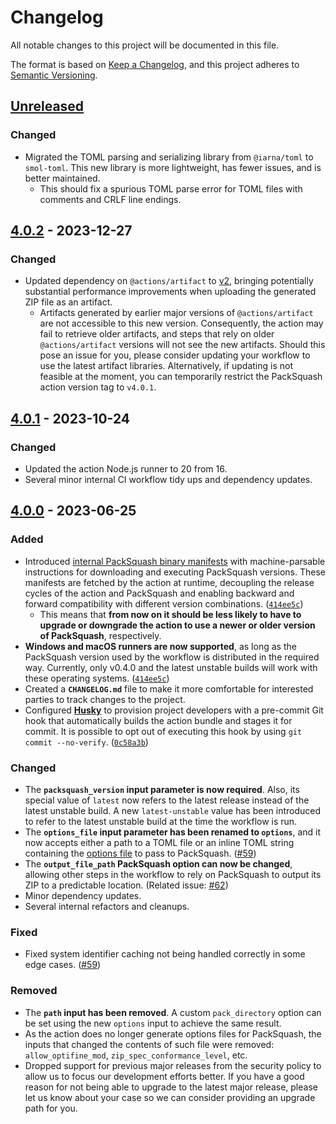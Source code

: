 # Changelog

All notable changes to this project will be documented in this file.

The format is based on [Keep a Changelog](https://keepachangelog.com/en/1.0.0/),
and this project adheres to [Semantic
Versioning](https://semver.org/spec/v2.0.0.html).

## [Unreleased]

### Changed

- Migrated the TOML parsing and serializing library from `@iarna/toml` to
  `smol-toml`. This new library is more lightweight, has fewer issues, and is
  better maintained.
  - This should fix a spurious TOML parse error for TOML files with comments and
    CRLF line endings.

## [4.0.2] - 2023-12-27

### Changed

- Updated dependency on `@actions/artifact` to
  [v2](https://github.com/actions/toolkit/blob/68f22927e727a60caff909aaaec1ab7267b39f75/packages/artifact/README.md#v2---whats-new),
  bringing potentially substantial performance improvements when uploading the
  generated ZIP file as an artifact.
  - Artifacts generated by earlier major versions of `@actions/artifact` are not
    accessible to this new version. Consequently, the action may fail to
    retrieve older artifacts, and steps that rely on older `@actions/artifact`
    versions will not see the new artifacts. Should this pose an issue for you,
    please consider updating your workflow to use the latest artifact libraries.
    Alternatively, if updating is not feasible at the moment, you can
    temporarily restrict the PackSquash action version tag to `v4.0.1`.

## [4.0.1] - 2023-10-24

### Changed

- Updated the action Node.js runner to 20 from 16.
- Several minor internal CI workflow tidy ups and dependency updates.

## [4.0.0] - 2023-06-25

### Added

- Introduced [internal PackSquash binary
  manifests](https://github.com/ComunidadAylas/PackSquash-action/tree/master/data/packsquash_binary_manifests)
  with machine-parsable instructions for downloading and executing PackSquash
  versions. These manifests are fetched by the action at runtime, decoupling the
  release cycles of the action and PackSquash and enabling backward and forward
  compatibility with different version combinations.
  ([`414ee5c`](https://github.com/ComunidadAylas/PackSquash-action/commit/414ee5cec8f1197f310e5c7e6f68b6efdffc1c66))
  - This means that **from now on it should be less likely to have to upgrade or
    downgrade the action to use a newer or older version of PackSquash**,
    respectively.
- **Windows and macOS runners are now supported**, as long as the PackSquash
  version used by the workflow is distributed in the required way. Currently,
  only v0.4.0 and the latest unstable builds will work with these operating
  systems.
  ([`414ee5c`](https://github.com/ComunidadAylas/PackSquash-action/commit/414ee5cec8f1197f310e5c7e6f68b6efdffc1c66))
- Created a **`CHANGELOG.md`** file to make it more comfortable for interested
  parties to track changes to the project.
- Configured **[Husky](https://typicode.github.io/husky/)** to provision project
  developers with a pre-commit Git hook that automatically builds the action
  bundle and stages it for commit. It is possible to opt out of executing this
  hook by using `git commit --no-verify`.
  ([`0c58a3b`](https://github.com/ComunidadAylas/PackSquash-action/commit/0c58a3b43337bd0ce16932f82927cd09c8515b25))

### Changed

- The **`packsquash_version` input parameter is now required**. Also, its
  special value of `latest` now refers to the latest release instead of the
  latest unstable build. A new `latest-unstable` value has been introduced to
  refer to the latest unstable build at the time the workflow is run.
- The **`options_file` input parameter has been renamed to `options`**, and it
  now accepts either a path to a TOML file or an inline TOML string containing
  the [options
  file](https://github.com/ComunidadAylas/PackSquash/wiki/Options-files) to pass
  to PackSquash.
  ([#59](https://github.com/ComunidadAylas/PackSquash-action/pull/59))
- The **`output_file_path` PackSquash option can now be changed**, allowing
  other steps in the workflow to rely on PackSquash to output its ZIP to a
  predictable location. (Related issue:
  [#62](https://github.com/ComunidadAylas/PackSquash-action/issues/62))
- Minor dependency updates.
- Several internal refactors and cleanups.

### Fixed

- Fixed system identifier caching not being handled correctly in some edge
  cases. ([#59](https://github.com/ComunidadAylas/PackSquash-action/pull/59))

### Removed

- The **`path` input has been removed**. A custom `pack_directory` option can be
  set using the new `options` input to achieve the same result.
- As the action does no longer generate options files for PackSquash, the inputs
  that changed the contents of such file were removed: `allow_optifine_mod`,
  `zip_spec_conformance_level`, etc.
- Dropped support for previous major releases from the security policy to allow
  us to focus our development efforts better. If you have a good reason for not
  being able to upgrade to the latest major release, please let us know about
  your case so we can consider providing an upgrade path for you.

[Unreleased]:
    https://github.com/ComunidadAylas/PackSquash-action/compare/v4.0.2...HEAD
[4.0.2]:
    https://github.com/ComunidadAylas/PackSquash-action/compare/v4.0.1...v4.0.2
[4.0.1]:
    https://github.com/ComunidadAylas/PackSquash-action/compare/v4.0.0...v4.0.1
[4.0.0]:
    https://github.com/ComunidadAylas/PackSquash-action/compare/v3.0.2...v4.0.0
